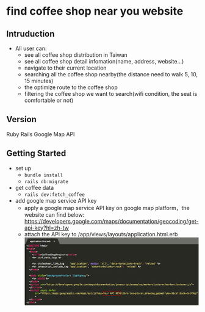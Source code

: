 # find coffee shop near you website

## Intruduction
* All user can: 
  + see all coffee shop distribution in Taiwan
  + see all coffee shop detail infomation(name, address, website...)
  + navigate to their current location
  + searching all the coffee shop nearby(the distance need to walk 5, 10, 15 minutes)
  + the optimize route to the coffee shop
  + filtering the coffee shop we want to search(wifi condition, the seat is comfortable or not)
  
## Version
  Ruby
  Rails
  Google Map API

## Getting Started
* set up
  + `bundle install`
  + `rails db:migrate`
* get coffee data
  + `rails dev:fetch_coffee`
* add google map service API key
  + apply a google map service API key on google map platform，the website can find below:
    https://developers.google.com/maps/documentation/geocoding/get-api-key?hl=zh-tw
  + attach the API key to /app/views/layouts/application.html.erb 
    ![image](https://github.com/iceland101113/coffee_project/blob/master/Put_API_Key.png)
     
